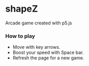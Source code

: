 <h1>shapeZ</h2>

Arcade game created with p5.js

<h3>How to play</h3>

- Move with key arrows.
- Boost your speed with Space bar.
- Refresh the page for a new game.
